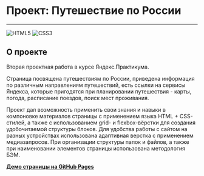 # Проект: Путешествие по России
---

![HTML5](https://img.shields.io/badge/html5-%23E34F26.svg?style=for-the-badge&logo=html5&logoColor=white) ![CSS3](https://img.shields.io/badge/css3-%231572B6.svg?style=for-the-badge&logo=css3&logoColor=white)

## О проекте
Вторая проектная работа в курсе Яндекс.Практикума.

Страница посвящена путешествиям по России, приведена информация по различным направлениям путешествий, есть ссылки на сервисы Яндекса, которые пригодятся при планировании путешествия - карты, погода, расписание поездов, поиск мест проживания.

Проект дал возможность применить свои знания и навыки в компоновке материалов страницы с применением языка HTML + CSS-стилей, а также с использованием grid- и flexbox-вёрстки для создания удобочитаемой структуры блоков. Для удобства работы с сайтом на разных устройствах использована адаптивная верстка с применением медиазапросов.
При организации структуры папок и файлов, а также при наименовании элементов страницы использована методология БЭМ.


[**Демо страницы на GitHub Pages**](https://alexander-nov.github.io/russian-travel/index.html)
